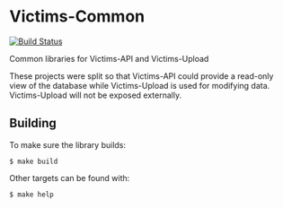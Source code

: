 # Victims-Common
[![Build Status](https://travis-ci.org/victims/victims-common.svg)](https://travis-ci.org/victims/victims-common/)

Common libraries for Victims-API and Victims-Upload

These projects were split so that Victims-API could provide a read-only view of the database while Victims-Upload is used for modifying data. Victims-Upload will not be exposed externally.

## Building

To make sure the library builds:

```
$ make build
```

Other targets can be found with:

```
$ make help
```
